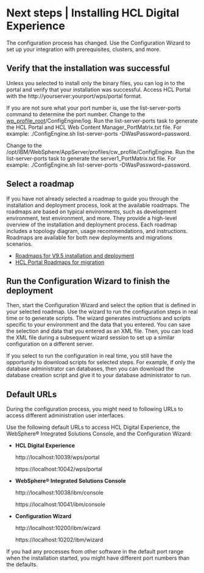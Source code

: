 # Next steps \| Installing HCL Digital Experience

The configuration process has changed. Use the Configuration Wizard to set up your integration with prerequisites, clusters, and more.

## Verify that the installation was successful

Unless you selected to install only the binary files, you can log in to the portal and verify that your installation was successful. Access HCL Portal with the http://yourserver:yourport/wps/portal format.

If you are not sure what your port number is, use the list-server-ports command to determine the port number. Change to the [wp\_profile\_root](../../../../../guide_me/wpsdirstr.md)/ConfigEngine/log. Run the list-server-ports task to generate the HCL Portal and HCL Web Content Manager\_PortMatrix.txt file. For example: ./ConfigEngine.sh list-server-ports -DWasPassword=password.

Change to the /opt/IBM/WebSphere/AppServer/profiles/cw\_profile/ConfigEngine. Run the list-server-ports task to generate the server1\_PortMatrix.txt file. For example: ./ConfigEngine.sh list-server-ports -DWasPassword=password.

## Select a roadmap

If you have not already selected a roadmap to guide you through the installation and deployment process, look at the available roadmaps. The roadmaps are based on typical environments, such as development environment, test environment, and more. They provide a high-level overview of the installation and deployment process. Each roadmap includes a topology diagram, usage recommendations, and instructions. Roadmaps are available for both new deployments and migrations scenarios.

-   [Roadmaps for V9.5 installation and deployment](../../../../../get_started/plan_deployment/traditional_deployment/roadmaps/rm_install_deployment/rm_installation.md)
-   [HCL Portal Roadmaps for migration](../../../../manage/migrate/planning_migration/rm_migration/index.md)

## Run the Configuration Wizard to finish the deployment

Then, start the Configuration Wizard and select the option that is defined in your selected roadmap. Use the wizard to run the configuration steps in real time or to generate scripts. The wizard generates instructions and scripts specific to your environment and the data that you entered. You can save the selection and data that you entered as an XML file. Then, you can load the XML file during a subsequent wizard session to set up a similar configuration on a different server.

If you select to run the configuration in real time, you still have the opportunity to download scripts for selected steps. For example, if only the database administrator can databases, then you can download the database creation script and give it to your database administrator to run.

## Default URLs

During the configuration process, you might need to following URLs to access different administration user interfaces.

Use the following default URLs to access HCL Digital Experience, the WebSphere® Integrated Solutions Console, and the Configuration Wizard:

-   **HCL Digital Experience**

    http://localhost:10039/wps/portal

    https://localhost:10042/wps/portal

-   **WebSphere® Integrated Solutions Console**

    http://localhost:10038/ibm/console

    https://localhost:10041/ibm/console

-   **Configuration Wizard**

    http://localhost:10200/ibm/wizard

    https://localhost:10202/ibm/wizard


If you had any processes from other software in the default port range when the installation started, you might have different port numbers than the defaults.


